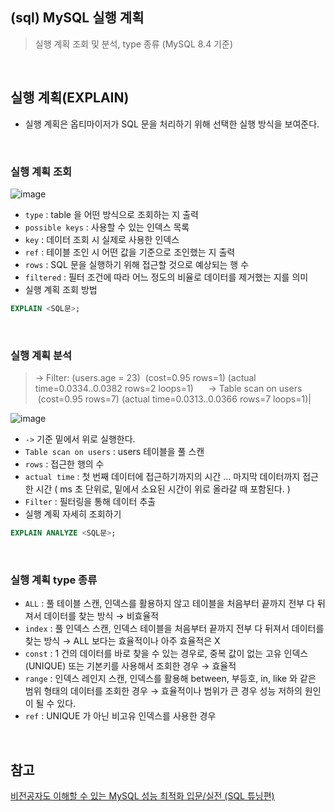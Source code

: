 ## (sql) MySQL 실행 계획
> 실행 계획 조회 및 분석, type 종류 (MySQL 8.4 기준)

<br>

## 실행 계획(EXPLAIN)
- 실행 계획은 옵티마이저가 SQL 문을 처리하기 위해 선택한 실행 방식을 보여준다. 

<br>

### 실행 계획 조회
![image](https://github.com/user-attachments/assets/b7a76952-3558-402c-8e34-7654f40b1433)
- `type` : table 을 어떤 방식으로 조회하는 지 출력
- `possible keys` : 사용할 수 있는 인덱스 목록 
- `key` : 데이터 조회 시 실제로 사용한 인덱스 
- `ref` : 테이블 조인 시 어떤 값을 기준으로 조인했는 지 출력
- `rows` : SQL 문을 실행하기 위해 접근할 것으로 예상되는 행 수 
- `filtered` : 필터 조건에 따라 어느 정도의 비율로 데이터를 제거했는 지를 의미
- 실행 계획 조회 방법
```sql
EXPLAIN <SQL문>;
```

<br>

### 실행 계획 분석
> -> Filter: (users.age = 23)  (cost=0.95 rows=1) (actual time=0.0334..0.0382 rows=2 loops=1)     
> -> Table scan on users  (cost=0.95 rows=7) (actual time=0.0313..0.0366 rows=7 loops=1)|

![image](https://github.com/user-attachments/assets/6b923ef2-5061-492a-b58b-969186ec6411)

- `->` 기준 밑에서 위로 실행한다.
- `Table scan on users` : users 테이블을 풀 스캔
- `rows` : 접근한 행의 수
- `actual time` : 첫 번째 데이터에 접근하기까지의 시간 ... 마지막 데이터까지 접근한 시간 ( ms 초 단위로, 밑에서 소요된 시간이 위로 올라갈 때 포함된다. )
- `Filter` : 필터링을 통해 데이터 추출
- 실행 계획 자세히 조회하기
```sql
EXPLAIN ANALYZE <SQL문>;
```

<br>

### 실행 계획 type 종류
- `ALL` : 풀 테이블 스캔, 인덱스를 활용하지 않고 테이블을 처음부터 끝까지 전부 다 뒤져서 데이터를 찾는 방식 → 비효율적
- `index` : 풀 인덱스 스캔, 인덱스 테이블을 처음부터 끝까지 전부 다 뒤져서 데이터를 찾는 방식 → ALL 보다는 효율적이나 아주 효율적은 X
- `const` : 1 건의 데이터를 바로 찾을 수 있는 경우로, 중복 값이 없는 고유 인덱스(UNIQUE) 또는 기본키를 사용해서 조회한 경우 → 효율적
- `range` : 인덱스 레인지 스캔, 인덱스를 활용해 between, 부등호, in, like 와 같은 범위 형태의 데이터를 조회한 경우 → 효율적이나 범위가 큰 경우 성능 저하의 원인이 될 수 있다.
- `ref` : UNIQUE 가 아닌 비고유 인덱스를 사용한 경우 


<br>

## 참고
[비전공자도 이해할 수 있는 MySQL 성능 최적화 입문/실전 (SQL 튜닝편)](https://inf.run/DzjSq)